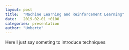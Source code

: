 ```yaml
---
layout: post
title:  "Machine Learning and Reinforcement Learning"
date:   2019-02-01 +0100
categories: presentation
author: "Umberto"
---
```


Here I just say someting to introduce techniques